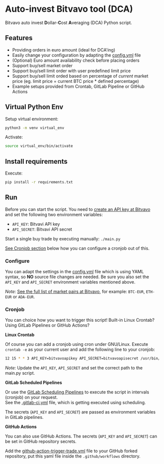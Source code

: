 # Auto-invest Bitvavo tool (DCA)

Bitvavo auto invest **D**ollar-**C**ost **A**veraging (DCA) Python script.

## Features

- Providing orders in euro amount (ideal for DCA'ing)
- Easily change your configuration by adapting the [config.yml](config.yml) file
- (Optional) Euro amount availability check before placing orders
- Support buy/sell market order
- Support buy/sell limit order with user predefined limit price
- Support buy/sell limit orded based on percentage of *current* market price (eg. limit price = current BTC price * defined percentage)
- Example setups provided from Crontab, GitLab Pipeline or GitHub Actions

## Virtual Python Env

Setup virtual environment:

```sh
python3 -m venv virtual_env
```

Activate:

```sh
source virtual_env/bin/activate
```

## Install requirements

Execute:

```sh
pip install -r requirements.txt
```

## Run

Before you can start the script. You need to [create an API key at Bitvavo](https://account.bitvavo.com/user/api) and set the following two environment variables:

- `API_KEY`: Bitvavi API key
- `API_SECRET`: Bitvavi API secret

Start a single buy trade by executing manually: `./main.py`

[See Cronjob section](#cronjob) below how you can configure a cronjob out of this.

### Configure

You can adapt the settings in the [config.yml](config.yml) file which is using YAML syntax, so **NO** source file changes are needed. Be sure you also set the `API_KEY` and `API_SECRET` environment variables mentioned above.

*Note:* [See the full list of market pairs at Bitvavo](https://api.bitvavo.com/v2/markets), for example: `BTC-EUR`, `ETH-EUR` or `ADA-EUR`.

### Cronjob

You can choice how you want to trigger this script! Built-in Linux Crontab? Using GitLab Pipelines or GitHub Actions?

**Linux Crontab**

Of course you can add a cronjob using cron under GNU/Linux. Execute `crontab -e` as your current user and add the following line to your cronjob:

```sh
12 15 * * 3 API_KEY=bitvavoapikey API_SECRET=bitvavoapisecret /usr/bin/python3 /location/path/to/main.py 
```

*Note:* Update the `API_KEY`, `API_SECRET` and set the correct path to the main.py script.

**GitLab Scheduled Pipelines**

Or use the [GitLab Scheduling Pipelines](https://docs.gitlab.com/ee/ci/pipelines/schedules.html) to execute the script in intervals (cronjob) on your request.  
See the [.gitlab-ci.yml](.gitlab-ci.yml) file, which is getting executed using scheduling.

The secrets (`API_KEY` and `API_SECRET`) are passed as environment variables in GitLab pipelines.

**GitHub Actions**

You can also use GitHub Actions. The secrets (`API_KEY` and `API_SECRET`) can be set in GitHub repository secrets.

Add the [github-action-trigger-trade.yml](github-action-trigger-trade.yml) file to your GitHub forked repository, put this yaml file inside the `.github/workflows` directory.
